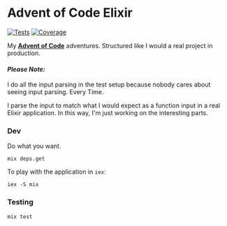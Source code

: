 # Advent of Code Elixir

[![Tests](https://github.com/ryanwinchester/advent-of-code-elixir/workflows/Tests/badge.svg)](https://github.com/ryanwinchester/advent-of-code-elixir/actions?query=workflow%3ATests)
 [![Coverage](https://coveralls.io/repos/github/ryanwinchester/advent-of-code-elixir/badge.svg?branch=master)](https://coveralls.io/github/ryanwinchester/advent-of-code-elixir?branch=master)


My [**Advent of Code**](https://adventofcode.com) adventures. Structured like I would a real project in production.

#### *Please Note:*

I do all the input parsing in the test setup because nobody cares about seeing input parsing.
Every Time.

I parse the input to match what I would expect as a function input in a real Elixir application.
In this way, I'm just working on the interesting parts.

### Dev

Do what you want.

```
mix deps.get
```

To play with the application in `iex`:

```
iex -S mix
```


### Testing

```
mix test
```
